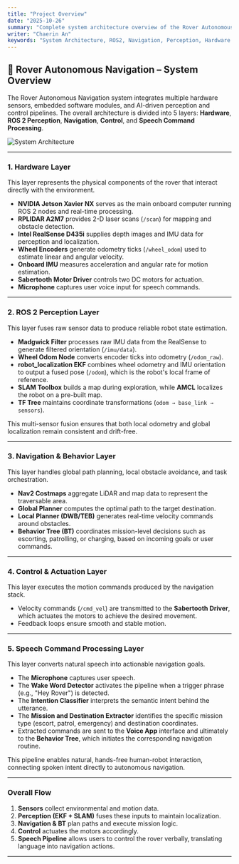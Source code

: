 ```yaml
---
title: "Project Overview"
date: "2025-10-26"
summary: "Complete system architecture overview of the Rover Autonomous Navigation system, integrating hardware sensors, ROS 2 perception, navigation, control, and speech command processing."
writer: "Chaerin An"
keywords: "System Architecture, ROS2, Navigation, Perception, Hardware Integration"
---
```


## 🧭 Rover Autonomous Navigation – System Overview

The Rover Autonomous Navigation system integrates multiple hardware sensors, embedded software modules, and AI-driven perception and control pipelines. The overall architecture is divided into 5 layers: **Hardware**, **ROS 2 Perception**, **Navigation**, **Control**, and **Speech Command Processing**.

![System Architecture](/docs/project-overview/architecture.png)

---

### **1. Hardware Layer**

This layer represents the physical components of the rover that interact directly with the environment.

- **NVIDIA Jetson Xavier NX** serves as the main onboard computer running ROS 2 nodes and real-time processing.
- **RPLIDAR A2M7** provides 2-D laser scans (`/scan`) for mapping and obstacle detection.
- **Intel RealSense D435i** supplies depth images and IMU data for perception and localization.
- **Wheel Encoders** generate odometry ticks (`/wheel_odom`) used to estimate linear and angular velocity.
- **Onboard IMU** measures acceleration and angular rate for motion estimation.
- **Sabertooth Motor Driver** controls two DC motors for actuation.
- **Microphone** captures user voice input for speech commands.

---

### **2. ROS 2 Perception Layer**

This layer fuses raw sensor data to produce reliable robot state estimation.

- **Madgwick Filter** processes raw IMU data from the RealSense to generate filtered orientation (`/imu/data`).
- **Wheel Odom Node** converts encoder ticks into odometry (`/odom_raw`).
- **robot_localization EKF** combines wheel odometry and IMU orientation to output a fused pose (`/odom`), which is the robot's local frame of reference.
- **SLAM Toolbox** builds a map during exploration, while **AMCL** localizes the robot on a pre-built map.
- **TF Tree** maintains coordinate transformations (`odom → base_link → sensors`).

This multi-sensor fusion ensures that both local odometry and global localization remain consistent and drift-free.

---

### **3. Navigation & Behavior Layer**

This layer handles global path planning, local obstacle avoidance, and task orchestration.

- **Nav2 Costmaps** aggregate LiDAR and map data to represent the traversable area.
- **Global Planner** computes the optimal path to the target destination.
- **Local Planner (DWB/TEB)** generates real-time velocity commands around obstacles.
- **Behavior Tree (BT)** coordinates mission-level decisions such as escorting, patrolling, or charging, based on incoming goals or user commands.

---

### **4. Control & Actuation Layer**

This layer executes the motion commands produced by the navigation stack.

- Velocity commands (`/cmd_vel`) are transmitted to the **Sabertooth Driver**, which actuates the motors to achieve the desired movement.
- Feedback loops ensure smooth and stable motion.

---

### **5. Speech Command Processing Layer**

This layer converts natural speech into actionable navigation goals.

- The **Microphone** captures user speech.
- The **Wake Word Detector** activates the pipeline when a trigger phrase (e.g., "Hey Rover") is detected.
- The **Intention Classifier** interprets the semantic intent behind the utterance.
- The **Mission and Destination Extractor** identifies the specific mission type (escort, patrol, emergency) and destination coordinates.
- Extracted commands are sent to the **Voice App** interface and ultimately to the **Behavior Tree**, which initiates the corresponding navigation routine.

This pipeline enables natural, hands-free human-robot interaction, connecting spoken intent directly to autonomous navigation.

---

### **Overall Flow**

1. **Sensors** collect environmental and motion data.
2. **Perception (EKF + SLAM)** fuses these inputs to maintain localization.
3. **Navigation & BT** plan paths and execute mission logic.
4. **Control** actuates the motors accordingly.
5. **Speech Pipeline** allows users to control the rover verbally, translating language into navigation actions.

---
